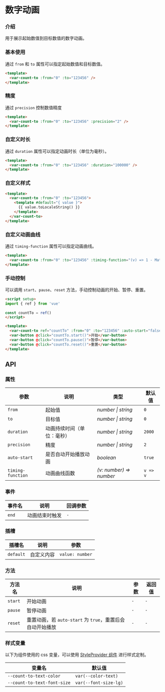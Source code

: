 # 数字动画

### 介绍

用于展示起始数值到目标数值的数字动画。

### 基本使用

通过 `from` 和 `to` 属性可以指定起始数值和目标数值。

```html
<template>
  <var-count-to :from="0" :to="123456" />
</template>
```

### 精度

通过 `precision` 控制数值精度

```html
<template>
  <var-count-to :from="0" :to="123456" :precision="2" />
</template>
```

### 自定义时长

通过 `duration` 属性可以指定动画时长（单位为毫秒）。

```html
<template>
  <var-count-to :from="0" :to="123456" :duration="100000" />
</template>
```

### 自定义样式

```html
<template>
  <var-count-to :from="0" :to="123456">
    <template #default="{ value }">
      {{ value.toLocaleString() }}
    </template>
  </var-count-to>
</template>
```

### 自定义动画曲线

通过 `timing-function` 属性可以指定动画曲线。

```html
<template>
  <var-count-to :from="0" :to="123456" :timing-function="(v) => 1 - Math.pow(1 - v, 3)" />
</template>
```

### 手动控制

可以调用 `start`、`pause`、`reset` 方法，手动控制动画的开始、暂停、重置。

```html
<script setup>
import { ref } from 'vue'
  
const countTo = ref()
</script>

<template>
  <var-count-to ref="countTo" :from="0" :to="123456" :auto-start="false" />
  <var-button @click="countTo.start()">开始</var-button>
  <var-button @click="countTo.pause()">暂停</var-button>
  <var-button @click="countTo.reset()">重置</var-button>
</template>
```

## API

### 属性

| 参数         | 说明                       | 类型               | 默认值  |
| ------------ | -------------------------- | ------------------ | ------- |
| `from`       | 起始值                     | _number \| string_ | `0`     |
| `to`         | 目标值                     | _number \| string_ | `0`     |
| `duration`   | 动画持续时间（单位：毫秒） | _number \| string_ | `2000` |
| `precision`   | 精度 | _number \| string_ | `2` |
| `auto-start` | 是否自动开始播放动画       | _boolean_          | `true`  |
| `timing-function` | 动画曲线函数       | _(v: number) => number_          | `v => v`  |

### 事件

| 事件名     | 说明           | 回调参数 |
| ---------- | -------------- | -------- |
| `end` | 动画结束时触发 | `-`      |

### 插槽

| 插槽名    | 说明       | 参数                     |
| --------- | ---------- | ------------------------ |
| `default` | 自定义内容 | `value: number` |

### 方法

| 方法名  | 说明                                                      | 参数 | 返回值 |
| ------- | --------------------------------------------------------- | ---- | ------ |
| `start` | 开始动画                                                | `-`  | `-`    |
| `pause` | 暂停动画                                                | `-`  | `-`    |
| `reset` | 重置动画，若 `auto-start` 为 `true`，重置后会自动开始播放 | `-`  | `-`    |

### 样式变量

以下为组件使用的 css 变量，可以使用 [StyleProvider 组件](#/zh-CN/style-provider) 进行样式定制。

| 变量名                         | 默认值 |
|-----------------------------| --- |
| `--count-to-text-color`     | `var(--color-text)`  |
| `--count-to-text-font-size` | `var(--font-size-lg)` |
